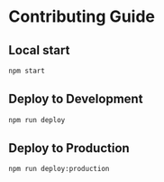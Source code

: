 # Contributing Guide

## Local start

```bash
npm start
```

## Deploy to Development

```bash
npm run deploy
```

## Deploy to Production

```bash
npm run deploy:production
```
